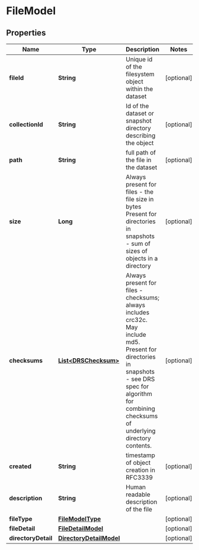 
# FileModel

## Properties
Name | Type | Description | Notes
------------ | ------------- | ------------- | -------------
**fileId** | **String** | Unique id of the filesystem object within the dataset |  [optional]
**collectionId** | **String** | Id of the dataset or snapshot directory describing the object |  [optional]
**path** | **String** | full path of the file in the dataset |  [optional]
**size** | **Long** | Always present for files - the file size in bytes Present for directories in snapshots - sum of sizes of objects in a directory  |  [optional]
**checksums** | [**List&lt;DRSChecksum&gt;**](DRSChecksum.md) | Always present for files - checksums; always includes crc32c. May include md5. Present for directories in snapshots - see DRS spec for algorithm for combining checksums of underlying directory contents.  |  [optional]
**created** | **String** | timestamp of object creation in RFC3339 |  [optional]
**description** | **String** | Human readable description of the file |  [optional]
**fileType** | [**FileModelType**](FileModelType.md) |  |  [optional]
**fileDetail** | [**FileDetailModel**](FileDetailModel.md) |  |  [optional]
**directoryDetail** | [**DirectoryDetailModel**](DirectoryDetailModel.md) |  |  [optional]



